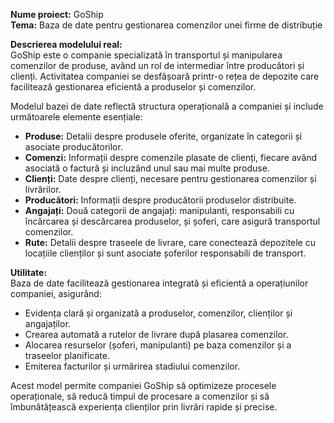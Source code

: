 **Nume proiect:** GoShip  
**Tema:** Baza de date pentru gestionarea comenzilor unei firme de distribuție

**Descrierea modelului real:**  
GoShip este o companie specializată în transportul și manipularea comenzilor de produse, având un rol de intermediar între producători și clienți. Activitatea companiei se desfășoară printr-o rețea de depozite care facilitează gestionarea eficientă a produselor și comenzilor.

Modelul bazei de date reflectă structura operațională a companiei și include următoarele elemente esențiale:

- **Produse:** Detalii despre produsele oferite, organizate în categorii și asociate producătorilor.
- **Comenzi:** Informații despre comenzile plasate de clienți, fiecare având asociată o factură și incluzând unul sau mai multe produse.
- **Clienți:** Date despre clienți, necesare pentru gestionarea comenzilor și livrărilor.
- **Producători:** Informații despre producătorii produselor distribuite.
- **Angajați:** Două categorii de angajați: manipulanti, responsabili cu încărcarea și descărcarea produselor, și șoferi, care asigură transportul comenzilor.
- **Rute:** Detalii despre traseele de livrare, care conectează depozitele cu locațiile clienților și sunt asociate șoferilor responsabili de transport.

**Utilitate:**  
Baza de date facilitează gestionarea integrată și eficientă a operațiunilor companiei, asigurând:

- Evidența clară și organizată a produselor, comenzilor, clienților și angajaților.
- Crearea automată a rutelor de livrare după plasarea comenzilor.
- Alocarea resurselor (șoferi, manipulanti) pe baza comenzilor și a traseelor planificate.
- Emiterea facturilor și urmărirea stadiului comenzilor.

Acest model permite companiei GoShip să optimizeze procesele operaționale, să reducă timpul de procesare a comenzilor și să îmbunătățească experiența clienților prin livrări rapide și precise.
